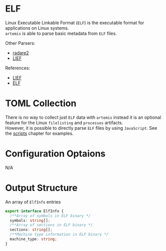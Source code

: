 # ELF

Linux Executable Linkable Format (`ELF`) is the executable format for applications on Linux systems.  
`artemis` is able to parse basic metadata from `ELF` files.

Other Parsers:

- [radare2](https://rada.re/n/)
- [LIEF](https://lief-project.github.io/)

References:

- [LIEF](https://lief-project.github.io/)
- [ELF](https://en.wikipedia.org/wiki/Executable_and_Linkable_Format)

# TOML Collection

There is no way to collect just `ELF` data with `artemis` instead it is an
optional feature for the Linux `filelisting` and `processes` artifacts.\
However, it is possible to directly parse `ELF` files by using `JavaScript`.
See the [scripts](../../examples/scripts.md) chapter for examples.

# Configuration Optaions

N/A

# Output Structure

An array of `ElfInfo` entries

```typescript
export interface ElfInfo {
  /**Array of symbols in ELF binary */
  symbols: string[];
  /**Array of sections in ELF binary */
  sections: string[];
  /**Machine type information in ELF binary */
  machine_type: string;
}
```